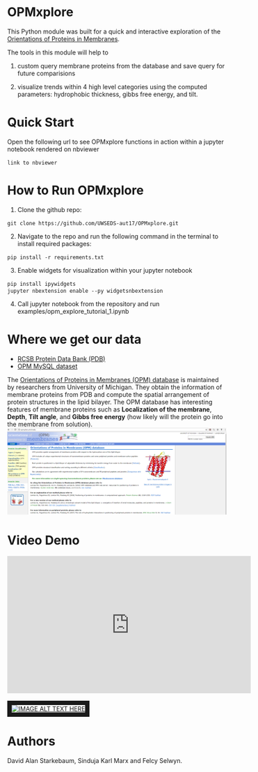# OPMxplore
This Python module was built for a quick and interactive exploration of the [Orientations of Proteins in Membranes](http://opm.phar.umich.edu/about.php). 


The tools in this module will help to 

1. custom query membrane proteins from the database and save query for future comparisions 

2. visualize trends within 4 high level categories using the computed parameters: hydrophobic thickness, gibbs free energy, and tilt.

# Quick Start
Open the following url to see OPMxplore functions in action within a jupyter notebook rendered on nbviewer
~~~~
link to nbviewer
~~~~


# How to Run OPMxplore
1. Clone the github repo: 
~~~~
git clone https://github.com/UWSEDS-aut17/OPMxplore.git
~~~~

2. Navigate to the repo and run the following command in the terminal to install required packages:
~~~~
pip install -r requirements.txt
~~~~

3. Enable widgets for visualization within your jupyter notebook
~~~~
pip install ipywidgets
jupyter nbextension enable --py widgetsnbextension
~~~~

4. Call jupyter notebook from the repository and run examples/opm_explore_tutorial_1.ipynb

 
# Where we get our data
* [RCSB Protein Data Bank (PDB)](https://www.rcsb.org/pdb/home/home.do)
* [OPM MySQL dataset](http://opm.phar.umich.edu/OPM-2016-10-10.sql)

The [Orientations of Proteins in Membranes (OPM) database](http://opm.phar.umich.edu/about.php) is maintained by researchers from University of Michigan. They obtain the information of membrane proteins from PDB and compute the spatial arrangement of protein structures in the lipid bilayer. The OPM database has interesting features of membrane proteins such as **Localization of the membrane**, **Depth**, **Tilt angle**, and **Gibbs free energy** (how likely will the protein go into the membrane from solution).
![](doc/opm.png)


# Video Demo
<iframe width="560" height="315" src="https://www.youtube.com/embed/8AhEcPVn3ac" frameborder="0" gesture="media" allow="encrypted-media" allowfullscreen></iframe>

<a href="http://www.youtube.com/watch?feature=player_embedded&v=8AhEcPVn3ac
" target="_blank"><img src="http://img.youtube.com/vi/8AhEcPVn3ac/0.jpg" 
alt="IMAGE ALT TEXT HERE" width="240" height="180" border="10" /></a>


# Authors  
David Alan Starkebaum, Sinduja Karl Marx and Felcy Selwyn. 






